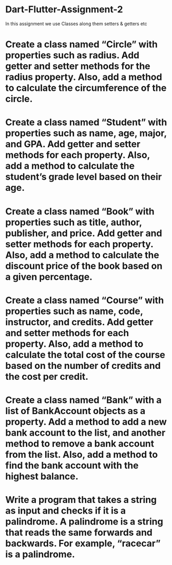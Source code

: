 # Dart-Flutter-Assignment-2
In this assignment we use Classes along them setters & getters etc

# Create a class named “Circle” with properties such as radius. Add getter and setter methods for the radius property. Also, add a method to calculate the circumference of the circle.

# Create a class named “Student” with properties such as name, age, major, and GPA. Add getter and setter methods for each property. Also, add a method to calculate the student’s grade level based on their age.

# Create a class named “Book” with properties such as title, author, publisher, and price. Add getter and setter methods for each property. Also, add a method to calculate the discount price of the book based on a given percentage.

# Create a class named “Course” with properties such as name, code, instructor, and credits. Add getter and setter methods for each property. Also, add a method to calculate the total cost of the course based on the number of credits and the cost per credit.

# Create a class named “Bank” with a list of BankAccount objects as a property.  Add a method to add a new bank account to the list, and another method to remove a bank account from the list. Also, add a method to find the bank account with the highest balance.

# Write a program that takes a string as input and checks if it is a palindrome. A palindrome is a string that reads the same forwards and backwards. For example, “racecar” is a palindrome.
